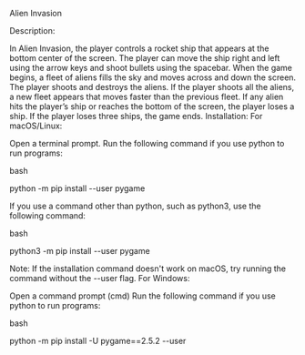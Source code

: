 Alien Invasion

Description:

In Alien Invasion, the player controls a rocket ship that appears at the bottom center of the screen. The player can move the ship right and left using the arrow keys and shoot bullets using the spacebar. When the game begins, a fleet of aliens fills the sky and moves across and down the screen. The player shoots and destroys the aliens. If the player shoots all the aliens, a new fleet appears that moves faster than the previous fleet. If any alien hits the player’s ship or reaches the bottom of the screen, the player loses a ship. If the player loses three ships, the game ends.
Installation:
For macOS/Linux:

Open a terminal prompt.
Run the following command if you use python to run programs:

bash

python -m pip install --user pygame

If you use a command other than python, such as python3, use the following command:

bash

python3 -m pip install --user pygame

Note: If the installation command doesn't work on macOS, try running the command without the --user flag.
For Windows:

Open a command prompt (cmd)
Run the following command if you use python to run programs:

bash

python -m pip install -U pygame==2.5.2 --user
